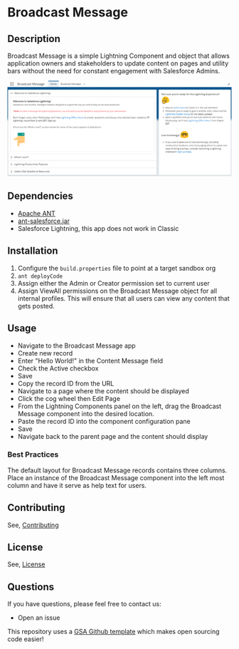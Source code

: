 # Broadcast Message

## Description

Broadcast Message is a simple Lightning Component and object that allows application owners and stakeholders to update content on pages and utility bars without the need for constant engagement with Salesforce Admins.

![Example home page leveraging multiple Broadcast Mesage Components](./img/homepage.png)

## Dependencies

* [Apache ANT](https://ant.apache.org/) 
* [ant-salesforce.jar](https://developer.salesforce.com/docs/atlas.en-us.daas.meta/daas/forcemigrationtool_install.htm)
* Salesforce Lightning, this app does not work in Classic

## Installation

1. Configure the `build.properties` file to point at a target sandbox org
1. `ant deployCode`
1. Assign either the Admin or Creator permission set to current user
1. Assign ViewAll permissions on the Broadcast Message object for all internal profiles. This will ensure that all users can view any content that gets posted.

## Usage

* Navigate to the Broadcast Message app
* Create new record
* Enter "Hello World!" in the Content Message field
* Check the Active checkbox
* Save
* Copy the record ID from the URL
* Navigate to a page where the content should be displayed
* Click the cog wheel then Edit Page
* From the Lightning Components panel on the left, drag the Broadcast Message component into the desired location.
* Paste the record ID into the component configuration pane
* Save
* Navigate back to the parent page and the content should display

### Best Practices

The default layout for Broadcast Message records contains three columns. Place an instance of the Broadcast Message component into the left most column and have it serve as help text for users. 

## Contributing

See, [Contributing](/CONTRIBUTING.md)

## License

See, [License](/LICENSE.md)

## Questions

If you have questions, please feel free to contact us:

* Open an issue

This repository uses a [GSA Github template](https://github.com/GSA/code-gov-repo-template) which makes open sourcing code easier!
